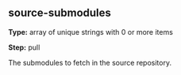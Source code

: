 source-submodules
-----------------
**Type:** array of unique strings with 0 or more items

**Step:** pull

The submodules to fetch in the source repository.